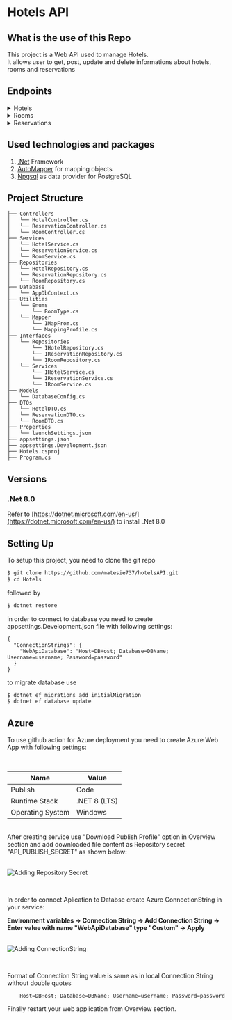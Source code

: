 # Hotels API

## What is the use of this Repo
This project is a Web API used to manage Hotels.<br>
It allows user to get, post, update and delete informations about hotels, rooms and reservations

## Endpoints

<details>
  <summary>Hotels</summary>
<br>

| Endpoint                    | Description                  | Method |
|-----------------------------|------------------------------|--------|
| /api/hotel                  | Get all hotels               | GET    |
| /api/hotel/:id              | Get hotel by ID              | GET    |
| /api/hotel/reservation/:id  | Get hotel by reservation ID  | GET    |
| /api/hotel/room/:id         | Get hotel by room ID         | GET    |
| /api/hotel                  | Create a new hotel           | POST   |
| /api/hotel/:id              | Update hotel information     | PATCH  |
| /api/hotel/:id              | Delete hotel                 | DELETE |

</details>

<details>
  <summary>Rooms</summary>
<br>

| Endpoint                   | Description                 | Method |
|----------------------------|-----------------------------|--------|
| /api/room                  | Get all rooms               | GET    |
| /api/room/:id              | Get room by ID              | GET    |
| /api/room/hotel/:id        | Get rooms by hotel ID       | GET    |
| /api/room/reservation/:id  | Get room by reservation ID  | GET    |
| /api/room                  | Create a new room           | POST   |
| /api/room/:id              | Update room information     | PATCH  |
| /api/room/:id              | Delete room                 | DELETE |

</details>

<details>
  <summary>Reservations</summary>
<br>

| Endpoint                    | Description                      | Method |
|-----------------------------|----------------------------------|--------|
| /api/reservation            | Get all reservations             | GET    |
| /api/reservation/:id        | Get reservation by ID            | GET    |
| /api/reservation/hotel/:id  | Get reservation by hotel ID      | GET    |
| /api/reservation/room/:id   | Get reservation by room ID       | GET    |
| /api/reservation            | Create a new reservation         | POST   |
| /api/reservation/:id        | Update reservation information   | PATCH  |
| /api/reservation/:id        | Delete reservation               | DELETE |

</details>

## Used technologies and packages

1. [.Net](https://reactjs.org) Framework
2. [AutoMapper](https://mui.com) for mapping objects
3. [Npgsql](https://redux.js.org) as data provider for PostgreSQL

## Project Structure
```
├── Controllers
│   └── HotelController.cs
│   └── ReservationController.cs
│   └── RoomController.cs
├── Services
│   └── HotelService.cs
│   └── ReservationService.cs
│   └── RoomService.cs
├── Repositories
│   └── HotelRepository.cs
│   └── ReservationRepository.cs
│   └── RoomRepository.cs
├── Database
│   └── AppDbContext.cs
├── Utilities
│   └── Enums
│       └── RoomType.cs
│   └── Mapper
│       └── IMapFrom.cs
│       └── MappingProfile.cs
├── Interfaces
│   └── Repositories
│       └── IHotelRepository.cs
│       └── IReservationRepository.cs
│       └── IRoomRepository.cs
│   └── Services
│       └── IHotelService.cs
│       └── IReservationService.cs
│       └── IRoomService.cs
├── Models
│   └── DatabaseConfig.cs
├── DTOs
│   └── HotelDTO.cs
│   └── ReservationDTO.cs
│   └── RoomDTO.cs
├── Properties
│   └── launchSettings.json
├── appsettings.json
├── appsettings.Development.json
├── Hotels.csproj
├── Program.cs
```

## Versions

### .Net 8.0

Refer to [https://dotnet.microsoft.com/en-us/](https://dotnet.microsoft.com/en-us/) to install .Net 8.0

## Setting Up

To setup this project, you need to clone the git repo

```sh
$ git clone https://github.com/matesie737/hotelsAPI.git
$ cd Hotels
```

followed by

```sh
$ dotnet restore
```

in order to connect to database you need to create appsettings.Development.json file with following settings:

```
{
  "ConnectionStrings": {
    "WebApiDatabase": "Host=DBHost; Database=DBName; Username=username; Password=password"
  }
}
```

to migrate database use

```sh
$ dotnet ef migrations add initialMigration
$ dotnet ef database update
```

## Azure

To use github action for Azure deployment you need to create Azure Web App with following settings:

<br>

| Name             | Value        | 
|------------------|--------------|
| Publish          | Code         | 
| Runtime Stack    | .NET 8 (LTS) | 
| Operating System | Windows      | 

<br>
After creating service use "Download Publish Profile" option in Overview section and add downloaded file content as Repository secret "API_PUBLISH_SECRET" as shown below:
<br><br>

![Adding Repository Secret](https://github.com/matesie737/hotelsAPI/assets/56255863/e75beb17-ba19-41bc-92de-72cdcc66de7b)

<br>

In order to connect Aplication to Databse create Azure ConnectionString in your service:

**Environment variables → Connection String → Add Connection String → Enter value with name "WebApiDatabase" type "Custom" → Apply**
<br><br>

![Adding ConnectionString](https://github.com/matesie737/hotelsAPI/assets/56255863/d2ed67dc-253a-44ec-9925-708e7c53ca59)

<br>

Format of Connection String value is same as in local Connection String without double quotes

```
    Host=DBHost; Database=DBName; Username=username; Password=password
```

Finally restart your web application from Overview section. 



